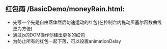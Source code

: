 ## 红包雨 /BasicDemo/moneyRain.html:
- 先写一个先是自由落体然后匀速运动的红包(在控制台内拖动贝塞尔函数曲线更为方便)
- 通过js的DOM操作创建出更多的红包
- 为防止所有的红包一起下落，可以设置animationDelay
